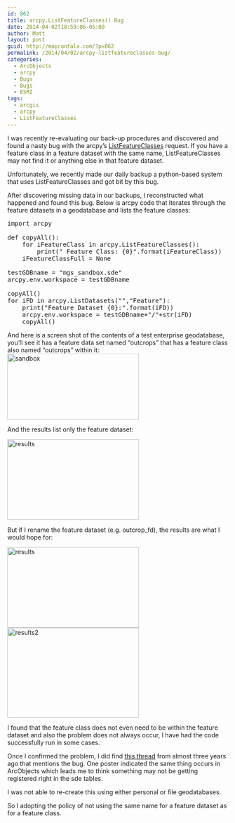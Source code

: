 ```yaml
---
id: 862
title: arcpy.ListFeatureClasses() Bug
date: 2014-04-02T18:59:06-05:00
author: Matt
layout: post
guid: http://maprantala.com/?p=862
permalink: /2014/04/02/arcpy-listfeatureclasses-bug/
categories:
  - ArcObjects
  - arcpy
  - Bugs
  - Bugs
  - ESRI
tags:
  - arcgis
  - arcpy
  - ListFeatureClasses
---
```

I was recently re-evaluating our back-up procedures and discovered and found a nasty bug with the arcpy&#8217;s <a href="http://resources.arcgis.com/en/help/main/10.2/index.html#//018v00000018000000" target="_blank">ListFeatureClasses</a> request. If you have a feature class in a feature dataset with the same name, ListFeatureClasses may not find it or anything else in that feature dataset.

Unfortunately, we recently made our daily backup a python-based system that uses ListFeatureClasses and got bit by this bug.

After discovering missing data in our backups, I reconstructed what happened and found this bug. Below is arcpy code that iterates through the feature datasets in a geodatabase and lists the feature classes:

<pre>import arcpy

def copyAll():
    for iFeatureClass in arcpy.ListFeatureClasses():
        print(" Feature Class: {0}".format(iFeatureClass))
    iFeatureClassFull = None

testGDBname = "mgs_sandbox.sde"
arcpy.env.workspace = testGDBname

copyAll()
for iFD in arcpy.ListDatasets("","Feature"):
    print("Feature Dataset {0}:".format(iFD))
    arcpy.env.workspace = testGDBname+"/"+str(iFD)
    copyAll()</pre>

And here is a screen shot of the contents of a test enterprise geodatabase, you&#8217;ll see it has a feature data set named &#8220;outcrops&#8221; that has a feature class also named &#8220;outcrops&#8221; within it:  
[<img class="alignnone size-medium wp-image-866" alt="sandbox" src="https://i1.wp.com/maprantala.com/wp-content/uploads/2014/04/sandbox-300x150.png?resize=300%2C150" width="300" height="150" data-recalc-dims="1" />](https://i1.wp.com/maprantala.com/wp-content/uploads/2014/04/sandbox.png)

And the results list only the feature dataset:

[<img class="alignnone size-medium wp-image-868" alt="results" src="https://i0.wp.com/maprantala.com/wp-content/uploads/2014/04/results-300x184.png?resize=300%2C184" width="300" height="184" data-recalc-dims="1" />](https://i0.wp.com/maprantala.com/wp-content/uploads/2014/04/results.png)

But if I rename the feature dataset (e.g. outcrop_fd), the results are what I would hope for:

[<img class="alignnone size-medium wp-image-868" alt="results" src="https://i0.wp.com/maprantala.com/wp-content/uploads/2014/04/results-300x184.png?resize=300%2C184" width="300" height="184" data-recalc-dims="1" />](https://i0.wp.com/maprantala.com/wp-content/uploads/2014/04/results.png) [<img class="alignnone size-medium wp-image-869" alt="results2" src="https://i1.wp.com/maprantala.com/wp-content/uploads/2014/04/results2-300x205.png?resize=300%2C205" width="300" height="205" data-recalc-dims="1" />](https://i2.wp.com/maprantala.com/wp-content/uploads/2014/04/results2.png)

I found that the feature class does not even need to be within the feature dataset and also the problem does not always occur, I have had the code successfully run in some cases.

Once I confirmed the problem, I did find <a href="http://forums.arcgis.com/threads/31291-List-feature-classes-in-a-geodatabase-using-Python" target="_blank">this thread</a> from almost three years ago that mentions the bug. One poster indicated the same thing occurs in ArcObjects which leads me to think something may not be getting registered right in the sde tables.

I was not able to re-create this using either personal or file geodatabases.

So I adopting the policy of not using the same name for a feature dataset as for a feature class.

&nbsp;